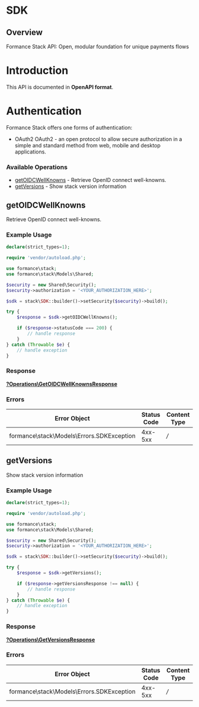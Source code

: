 # SDK


## Overview

Formance Stack API: Open, modular foundation for unique payments flows

# Introduction
This API is documented in **OpenAPI format**.

# Authentication
Formance Stack offers one forms of authentication:
  - OAuth2
OAuth2 - an open protocol to allow secure authorization in a simple
and standard method from web, mobile and desktop applications.
<SecurityDefinitions />


### Available Operations

* [getOIDCWellKnowns](#getoidcwellknowns) - Retrieve OpenID connect well-knowns.
* [getVersions](#getversions) - Show stack version information

## getOIDCWellKnowns

Retrieve OpenID connect well-knowns.

### Example Usage

```php
declare(strict_types=1);

require 'vendor/autoload.php';

use formance\stack;
use formance\stack\Models\Shared;

$security = new Shared\Security();
$security->authorization = '<YOUR_AUTHORIZATION_HERE>';

$sdk = stack\SDK::builder()->setSecurity($security)->build();

try {
    $response = $sdk->getOIDCWellKnowns();

    if ($response->statusCode === 200) {
        // handle response
    }
} catch (Throwable $e) {
    // handle exception
}
```


### Response

**[?Operations\GetOIDCWellKnownsResponse](../../Models/Operations/GetOIDCWellKnownsResponse.md)**
### Errors

| Error Object                              | Status Code                               | Content Type                              |
| ----------------------------------------- | ----------------------------------------- | ----------------------------------------- |
| formance\stack\Models\Errors.SDKException | 4xx-5xx                                   | */*                                       |

## getVersions

Show stack version information

### Example Usage

```php
declare(strict_types=1);

require 'vendor/autoload.php';

use formance\stack;
use formance\stack\Models\Shared;

$security = new Shared\Security();
$security->authorization = '<YOUR_AUTHORIZATION_HERE>';

$sdk = stack\SDK::builder()->setSecurity($security)->build();

try {
    $response = $sdk->getVersions();

    if ($response->getVersionsResponse !== null) {
        // handle response
    }
} catch (Throwable $e) {
    // handle exception
}
```


### Response

**[?Operations\GetVersionsResponse](../../Models/Operations/GetVersionsResponse.md)**
### Errors

| Error Object                              | Status Code                               | Content Type                              |
| ----------------------------------------- | ----------------------------------------- | ----------------------------------------- |
| formance\stack\Models\Errors.SDKException | 4xx-5xx                                   | */*                                       |
